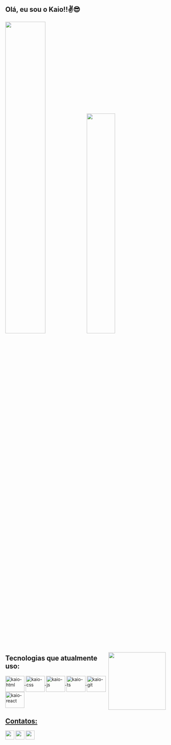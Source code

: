 ## Olá, eu sou o Kaio!!✌😎
<div>
  <img width="50%" src="https://github-readme-stats.vercel.app/api/wakatime?username=KaiooLopes&theme=dark"/>
  <img width="42%" src="https://github-readme-stats.vercel.app/api/top-langs/?username=KaioLopes&langs_count=10&theme=dark"/>
</div>

###

<a href="https://github.com/KaiooLopes"><img align="right" height="180" src="https://cdn.discordapp.com/attachments/801799991567319071/1018758902529138718/ezgif.com-gif-maker.gif" /></a>

<div>

  ## Tecnologias que atualmente uso:
  
  <a href="https://github.com/KaiooLopes"/>
  <img align="center" alt="kaio-html" height="50" width="60" src="https://cdn.jsdelivr.net/gh/devicons/devicon/icons/html5/html5-original.svg" />
  <img align="center" alt="kaio-css" height="50" width="60" src="https://cdn.jsdelivr.net/gh/devicons/devicon/icons/css3/css3-original.svg" />
  <img align="center" alt="kaio-js" height="50" width="60" src="https://cdn.jsdelivr.net/gh/devicons/devicon/icons/javascript/javascript-original.svg" />
  <img align="center" alt="kaio-ts" height="50" width="60" src="https://cdn.jsdelivr.net/gh/devicons/devicon/icons/typescript/typescript-original.svg" />
  <img align="center" alt="kaio-git" height="50" width="60" src="https://cdn.jsdelivr.net/gh/devicons/devicon/icons/git/git-original.svg" />
  <img align="center" alt="kaio-react" height="50" width="60" src="https://cdn.jsdelivr.net/gh/devicons/devicon/icons/react/react-original.svg" />
</div>

###

<div>

  ## Contatos:
  
  <a href="mailto:kaio.loopes18@gmail.com" target="_blank"><img height="28" src="https://img.shields.io/badge/Gmail-D14836?style=for-the-badge&logo=gmail&logoColor=white"/></a>
  <a href="https://www.instagram.com/kaio_al1/" target="_blank"><img height="28" src="https://img.shields.io/badge/Instagram-E4405F?style=for-the-badge&logo=instagram&logoColor=white"/></a>
  <a href="https://www.linkedin.com/in/kaio-alves-lopes-3a1057245/" target="_blank"><img height="28" src="https://img.shields.io/badge/LinkedIn-0077B5?style=for-the-badge&logo=linkedin&logoColor=white"/></a>
</div>

##
